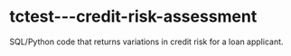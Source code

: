 # tctest---credit-risk-assessment
SQL/Python code that returns variations in credit risk for a loan applicant.
